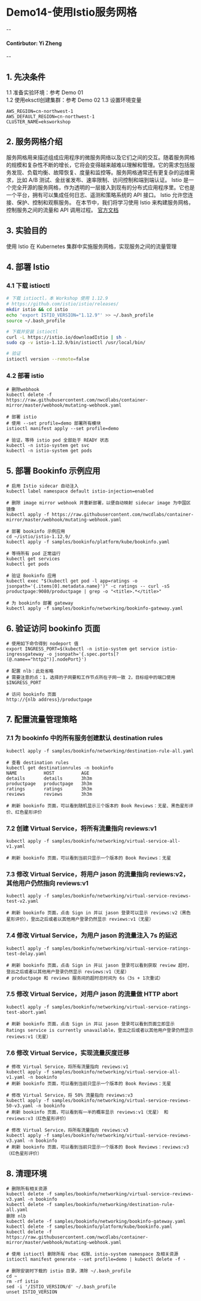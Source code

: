 # Demo14-使用Istio服务网格
--
#### Contirbutor: Yi Zheng
--

## 1. 先决条件  
1.1 准备实验环境：参考 Demo 01  
1.2 使用eksctl创建集群：参考 Demo 02
1.3 设置环境变量
```
AWS_REGION=cn-northwest-1
AWS_DEFAULT_REGION=cn-northwest-1
CLUSTER_NAME=eksworkshop
```

## 2. 服务网格介绍
服务网格用来描述组成应用程序的微服务网络以及它们之间的交互。随着服务网格的规模和复杂性不断的增长，它将会变得越来越难以理解和管理。它的需求包括服务发现、负载均衡、故障恢复、度量和监控等。服务网格通常还有更复杂的运维需求，比如 A/B 测试、金丝雀发布、速率限制、访问控制和端到端认证。
Istio 是一个完全开源的服务网格，作为透明的一层接入到现有的分布式应用程序里。它也是一个平台，拥有可以集成任何日志、遥测和策略系统的 API 接口。 Istio 允许您连接、保护、控制和观察服务。
在本节中，我们将学习使用 Istio 来构建服务网格，控制服务之间的流量和 API 调用过程。
[官方文档](https://istio.io/)

## 3. 实验目的
使用 Istio 在 Kubernetes 集群中实施服务网格，实现服务之间的流量管理

## 4. 部署 Istio
### 4.1 下载 istioctl

```bash
# 下载 istioctl，本 Workshop 使用 1.12.9
# https://github.com/istio/istio/releases/
mkdir istio && cd istio
echo 'export ISTIO_VERSION="1.12.9"' >> ~/.bash_profile
source ~/.bash_profile

# 下载并安装 istioctl
curl -L https://istio.io/downloadIstio | sh -
sudo cp -v istio-1.12.9/bin/istioctl /usr/local/bin/

# 验证
istioctl version --remote=false
```

### 4.2 部署 istio

```
# 删除webhook
kubectl delete -f https://raw.githubusercontent.com/nwcdlabs/container-mirror/master/webhook/mutating-webhook.yaml

# 部署 istio
# 使用 --set profile=demo 部署所有模块
istioctl manifest apply --set profile=demo

# 验证，等待 istio pod 全部处于 READY 状态
kubectl -n istio-system get svc
kubectl -n istio-system get pods
```

## 5. 部署 Bookinfo 示例应用

```
# 启用 Istio sidecar 自动注入
kubectl label namespace default istio-injection=enabled

# 删除 image mirror webhook 并重新部署，以便自动映射 sidecar image 为中国区镜像
kubectl apply -f https://raw.githubusercontent.com/nwcdlabs/container-mirror/master/webhook/mutating-webhook.yaml

# 部署 bookinfo 示例应用
cd ~/istio/istio-1.12.9/
kubectl apply -f samples/bookinfo/platform/kube/bookinfo.yaml

# 等待所有 pod 正常运行
kubectl get services
kubectl get pods

# 验证 Bookinfo 应用
kubectl exec "$(kubectl get pod -l app=ratings -o jsonpath='{.items[0].metadata.name}')" -c ratings -- curl -sS productpage:9080/productpage | grep -o "<title>.*</title>"

# 为 bookinfo 部署 gateway
kubectl apply -f samples/bookinfo/networking/bookinfo-gateway.yaml
```

## 6. 验证访问 bookinfo 页面

```
# 使用如下命令得到 nodeport 值
export INGRESS_PORT=$(kubectl -n istio-system get service istio-ingressgateway -o jsonpath='{.spec.ports[?(@.name=="http2")].nodePort}')

# 配置 nlb：此处省略
# 需要注意的点：1，选择的子网要和工作节点所在子网一致 2，目标组中的端口使用$INGRESS_PORT

# 访问 bookinfo 页面
http://{nlb address}/productpage
```

## 7. 配置流量管理策略
### 7.1 为 bookinfo 中的所有服务创建默认 destination rules

```
kubectl apply -f samples/bookinfo/networking/destination-rule-all.yaml

# 查看 destination rules
kubectl get destinationrules -n bookinfo
NAME          HOST          AGE
details       details       3h3m
productpage   productpage   3h3m
ratings       ratings       3h3m
reviews       reviews       3h3m

# 刷新 bookinfo 页面，可以看到随机显示三个版本的 Book Reviews：无星、黑色星形评价、红色星形评价
```

### 7.2 创建 Virtual Service，将所有流量指向 reviews:v1

```
kubectl apply -f samples/bookinfo/networking/virtual-service-all-v1.yaml 

# 刷新 bookinfo 页面，可以看到当前只显示一个版本的 Book Reviews：无星
```

### 7.3 修改 Virtual Service，将用户 jason 的流量指向 reviews:v2，其他用户仍然指向 reviews:v1

```
kubectl apply -f samples/bookinfo/networking/virtual-service-reviews-test-v2.yaml 

# 刷新 bookinfo 页面，点击 Sign in 并以 jason 登录可以显示 reviews:v2（黑色星形评价），登出之后或者以其他用户登录仍然显示 reviews:v1（无星）
```

### 7.4 修改 Virtual Service，为用户 jason 的流量注入 7s 的延迟

```
kubectl apply -f samples/bookinfo/networking/virtual-service-ratings-test-delay.yaml 

# 刷新 bookinfo 页面，点击 Sign in 并以 jason 登录可以看到获取 review 超时，登出之后或者以其他用户登录仍然显示 reviews:v1（无星）
# productpage 和 reviews 服务间的超时总时间为 6s（3s + 1次重试）
```

### 7.5 修改 Virtual Service，对用户 jason 的流量做 HTTP abort

```
kubectl apply -f samples/bookinfo/networking/virtual-service-ratings-test-abort.yaml 

# 刷新 bookinfo 页面，点击 Sign in 并以 jason 登录可以看到页面立即显示 Ratings service is currently unavailable，登出之后或者以其他用户登录仍然显示 reviews:v1（无星）
```

### 7.6 修改 Virtual Service，实现流量灰度迁移

```
# 修改 Virtual Service，将所有流量指向 reviews:v1
kubectl apply -f samples/bookinfo/networking/virtual-service-all-v1.yaml -n bookinfo
# 刷新 bookinfo 页面，可以看到当前只显示一个版本的 Book Reviews：无星

# 修改 Virtual Service，将 50% 流量指向 reviews:v3
kubectl apply -f samples/bookinfo/networking/virtual-service-reviews-50-v3.yaml -n bookinfo
# 刷新 bookinfo 页面，可以看到有一半的概率显示 reviews:v1（无星） 和 reviews:v3（红色星形评价）

# 修改 Virtual Service，将所有流量指向 reviews:v3
kubectl apply -f samples/bookinfo/networking/virtual-service-reviews-v3.yaml -n bookinfo
# 刷新 bookinfo 页面，可以看到当前只显示一个版本的 Book Reviews：reviews:v3（红色星形评价）
```

## 8. 清理环境

```
# 删除所有相关资源
kubectl delete -f samples/bookinfo/networking/virtual-service-reviews-v3.yaml -n bookinfo
kubectl delete -f samples/bookinfo/networking/destination-rule-all.yaml
删除 nlb
kubectl delete -f samples/bookinfo/networking/bookinfo-gateway.yaml
kubectl delete -f samples/bookinfo/platform/kube/bookinfo.yaml
kubectl delete -f https://raw.githubusercontent.com/nwcdlabs/container-mirror/master/webhook/mutating-webhook.yaml

# 使用 istioctl 删除所有 rbac 权限、istio-system namespace 及相关资源
istioctl manifest generate --set profile=demo | kubectl delete -f -

# 删除安装时下载的 istio 目录，清除 ~/.bash_profile
cd ~
rm -rf istio
sed -i '/ISTIO_VERSION/d' ~/.bash_profile
unset ISTIO_VERSION
```
 
